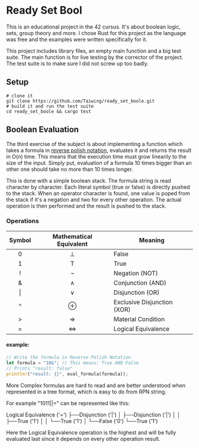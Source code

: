 # Ready Set Bool

This is an educational project in the 42 cursus. It's about boolean logic, sets,
group theory and more. I chose Rust for this project as the language was free
and the examples were written specifically for it.

This project includes library files, an empty main function and a big test
suite. The main function is for live testing by the corrector of the project.
The test suite is to make sure I did not screw up too badly.

## Setup

```shell
# clone it
git clone https://github.com/Taiwing/ready_set_boole.git
# build it and run the test suite
cd ready_set_boole && cargo test
```

## Boolean Evaluation

The third exercise of the subject is about implementing a function which takes
a formula in
[reverse polish notation](https://en.wikipedia.org/wiki/Reverse_Polish_notation),
evaluates it and returns the result in O(n) time. This means that the execution
time must grow linearily to the size of the input. Simply put, evaluation of a
formula 10 times bigger than an other one should take no more than 10 times
longer.

This is done with a simple boolean stack. The formula string is read character
by character. Each literal symbol (true or false) is directly pushed to the
stack. When an operator character is found, one value is poped from the stack
if it's a negation and two for every other operation. The actual operation is
then performed and the result is pushed to the stack.

### Operations

| Symbol | Mathematical Equivalent | Meaning                     |
|:------:|:-----------------------:|-----------------------------|
| 0      | ⊥                       | False                       |
| 1      | T                       | True                        |
| !      | ¬                       | Negation (NOT)              |
| &      | ∧                       | Conjunction (AND)           |
| \|     | ∨                       | Disjunction (OR)            |
| ^      | ⊕                       | Exclusive Disjunction (XOR) |
| >      | ⇒                       | Material Condition          |
| =      | ⇔                       | Logical Equivalence         |

#### example:

```rust
// Write the formula in Reverse Polish Notation
let formula = "10&"; // This means: True AND False
// Prints "result: false"
println!("result: {}", eval_formula(formula));
```

More Complex formulas are hard to read and are better understood when
represented in a tree format, which is easy to do from RPN string.

For example "1011||=" can be represented like this:

Logical Equivalence ('=')
├──Disjunction ('|')
│  ├──Disjunction ('|')
│  │  ├──True ('1')
│  │  └──True ('1')
│  └──False ('0')
└──True ('1')

Here the Logical Equivalence operation is the highest and will be fully
evaluated last since it depends on every other operation result.
